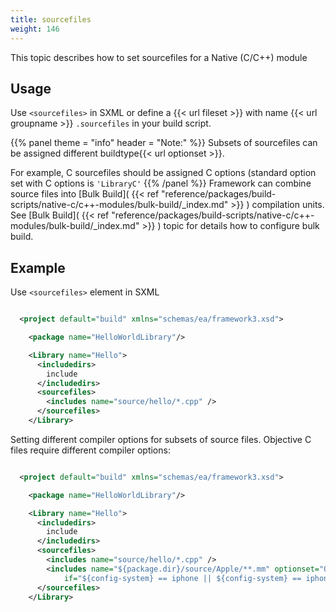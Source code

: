 ```yaml
---
title: sourcefiles
weight: 146
---
```


This topic describes how to set sourcefiles for a Native (C/C++) module

## Usage ##

Use `<sourcefiles>`  in SXML or define  a {{< url fileset >}} with name {{< url groupname >}} `.sourcefiles` in your build script.


{{% panel theme = "info" header = "Note:" %}}
Subsets of sourcefiles can be assigned different buildtype{{< url optionset >}}.

For example, C sourcefiles should be assigned C options
(standard option set with C options is `'LibraryC'`
{{% /panel %}}
Framework can combine source files into [Bulk Build]( {{< ref "reference/packages/build-scripts/native-c/c++-modules/bulk-build/_index.md" >}} ) compilation units. See [Bulk Build]( {{< ref "reference/packages/build-scripts/native-c/c++-modules/bulk-build/_index.md" >}} ) topic for details how to
configure bulk build.

## Example ##

Use `<sourcefiles>` element in SXML


```xml

  <project default="build" xmlns="schemas/ea/framework3.xsd">

    <package name="HelloWorldLibrary"/>

    <Library name="Hello">
      <includedirs>
        include
      </includedirs>
      <sourcefiles>
        <includes name="source/hello/*.cpp" />
      </sourcefiles>
    </Library>

```
Setting different compiler options for subsets of source files. Objective C files require different compiler options:


```xml

  <project default="build" xmlns="schemas/ea/framework3.xsd">

    <package name="HelloWorldLibrary"/>

    <Library name="Hello">
      <includedirs>
        include
      </includedirs>
      <sourcefiles>
        <includes name="source/hello/*.cpp" />
        <includes name="${package.dir}/source/Apple/**.mm" optionset="ObjectiveCPPLibrary"
            if="${config-system} == iphone || ${config-system} == iphone-sim || ${config-system} == osx" />
      </sourcefiles>
    </Library>

```
